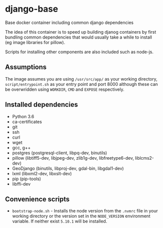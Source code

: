 # django-base
Base docker container including common django dependencies

The idea of this container is to speed up building djanog containers by first bundling common dependencies 
that would usually take a while to install (eg image libraries for pillow).

Scripts for installing other components are also included such as node-js.

## Assumptions

The image assumes you are using `/usr/src/app/` as your working directory, `script/entrypoint.sh` as your entry point and
port 8000 although these can be overwridden using `WORKDIR`, `CMD` and `EXPOSE` respectively.

## Installed dependencies

* Python 3.6
* ca-certificates
* git
* ssh
* curl
* wget
* gcc, g++
* postgres (postgresql-client, libpq-dev, binutils)
* pillow (libtiff5-dev, libjpeg-dev, zlib1g-dev, libfreetype6-dev, liblcms2-dev)
* GeoDjango (binutils, libproj-dev, gdal-bin, libgdal1-dev)
* lxml (libxml2-dev, libxslt-dev)
* pip (pip-tools)
* libffi-dev

## Convenience scripts

* `bootstrap-node.sh` - Installs the node version from the `.nvmrc` file in your working directory or the version set in the
`NODE_VERSION` environment variable. If neither exist `5.10.1` will be installed.
